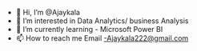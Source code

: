 - 👋 Hi, I’m @Ajaykala
- 👀 I’m interested in Data Analytics/ business Analysis
- 🌱 I’m currently learning - Microsoft Power BI
- 📫 How to reach me Email -Ajaykala222@gmail.com

<!---
Ajaykala/Ajaykala is a ✨ special ✨ repository because its `README.md` (this file) appears on your GitHub profile.
You can click the Preview link to take a look at your changes.
--->
